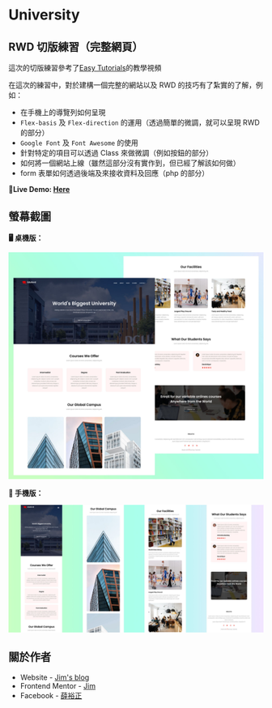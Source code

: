 # University

## RWD 切版練習（完整網頁）

這次的切版練習參考了[Easy Tutorials](https://www.youtube.com/watch?v=oYRda7UtuhA)的教學視頻

在這次的練習中，對於建構一個完整的網站以及 RWD 的技巧有了紮實的了解，例如：

- 在手機上的導覽列如何呈現
- `Flex-basis` 及 `Flex-direction` 的運用（透過簡單的微調，就可以呈現 RWD 的部分）
- `Google Font` 及 `Font Awesome` 的使用
- 針對特定的項目可以透過 Class 來做微調（例如按鈕的部分）
- 如何將一個網站上線（雖然這部分沒有實作到，但已經了解該如何做）
- form 表單如何透過後端及來接收資料及回應（php 的部分）

**:avocado:Live Demo: [Here](https://jubeatt.github.io/University)**

## 螢幕截圖

**🖥 桌機版：**

![university-desktop](screen-shot/university-desktop.jpg)

**📱 手機版：**

![university-mobile](screen-shot/university-mobile.jpg)

## 關於作者

- Website - [Jim's blog](https://jubeatt.github.io/)
- Frontend Mentor - [Jim](https://www.frontendmentor.io/profile/jubeatt)
- Facebook - [薛裕正](https://www.facebook.com/profile.php?id=100003593580513)
